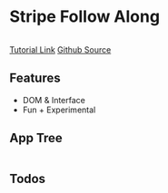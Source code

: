 # Stripe Follow Along

<img src="" />

[Tutorial Link](https://courses.wesbos.com/account/access/5f602c40f8289514d0f9b6fc/view/194127921)
[Github Source](https://github.com/wesbos/JavaScript30/tree/master/26%20-%20Stripe%20Follow%20Along%20Nav)

## Features

- DOM & Interface
- Fun + Experimental

## App Tree

```bash

```

## Todos